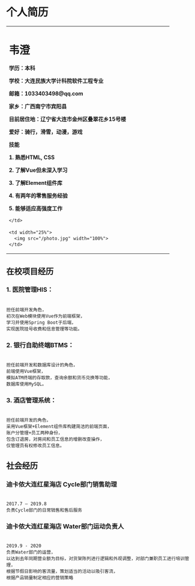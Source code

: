 # 个人简历

<table border="0">
  <tr>
    <td width="75%">
      <h1>韦澄</h1>
      <p><b>学历：本科</b></p>
      <p><b>学校：大连民族大学计科院软件工程专业</b></p>
      <p><b>邮箱：1033403498@qq.com</b></p>
      <p><b>家乡：广西南宁市宾阳县</b></p>
      <p><b>目前居住地：辽宁省大连市金州区叠翠花乡15号楼</b></p>
      <p><b>爱好：骑行，滑雪，动漫，游戏</b></p>
      <p><b>技能</b></p>
      <p><b>1.	熟悉HTML, CSS</b></p>
      <p><b>2.	了解Vue但未深入学习</b></p>
      <p><b>3.	了解Element组件库</b></p>
      <p><b>4.	有两年的零售服务经验</b></p>
      <p><b>5.	能够适应高强度工作</b></p>

    </td>
    
    <td width="25%">
      <img src="/photo.jpg" width="100%">
    </td>
    
  </tr>
</table>

<h2>在校项目经历</h2>

<h3>1.	医院管理HIS：</h3>

```markdow

担任前端开发角色，
初次在Web模块使用Vue作为前端框架，
学习并使用Spring Boot于后端，
实现医院挂号收费和信息管理等功能。

```
<h3>2.	银行自助终端BTMS：</h3>

```markdow

担任前端开发和数据库设计的角色，
前端使用Vue框架，
模拟ATM终端的存取款，查询余额和货币兑换等功能，
数据库使用MySQL。

```

<h3>3.	酒店管理系统：</h3>

```markdow

担任前端开发的角色，
采用Vue框架+Element组件库构建简洁的前端页面，
账户分管理+员工两种身份，
包含订退房，对房间和员工信息的增删改查操作，
仅管理员有权修改员工信息。

```

<h2>社会经历</h2>

<h3>迪卡侬大连红星海店 Cycle部门销售助理</h3>

```markdow

2017.7 – 2019.8
负责Cycle部门的日常销售和售后服务

```

<h3>迪卡侬大连红星海店 Water部门运动负责人</h3>

```markdow

2019.9 - 2020
负责Water部门的运营，
以达到去年同期营业额为目标，对货架陈列进行逻辑和外观调整，对部门兼职员工进行培训管理，
根据节假日影响的客流量，策划适当的活动以吸引客流，
根据产品销量制定相应的营销策略
 
```
